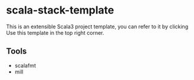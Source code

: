 # scala-stack-template
This is an extensible Scala3 project template, you can refer to it by clicking Use this template in the top right corner.

## Tools
- scalafmt
- mill

